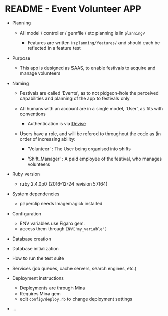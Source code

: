 # README - Event Volunteer APP 

* Planning

  - All model / controller / gemfile / etc planning is in `planning/`

    - Features are written in `planning/features/` and should each be reflected in a feature test

* Purpose

  - This app is designed as SAAS, to enable festivals to acquire and manage volunteers

* Naming

  - Festivals are called 'Events', as to not pidgeon-hole the perceived capabilities and planning of the app to festivals only

  - All humans with an account are in a single model, 'User', as fits with conventions

    - Authentication is via [Devise](https://github.com/plataformatec/devise)

  - Users have a role, and will be refered to throughout the code as (in order of increasing ability:

    - 'Volunteer' : The User being organised into shifts

    - 'Shift_Manager' : A paid employee of the festival, who manages volunteers

* Ruby version
  - ruby 2.4.0p0 (2016-12-24 revision 57164)

* System dependencies
  - paperclip needs Imagemagick installed

* Configuration

  - ENV variables use Figaro gem.
  - access them through `ENV['my_variable']`

* Database creation

* Database initialization

* How to run the test suite

* Services (job queues, cache servers, search engines, etc.)

* Deployment instructions

  - Deployments are through Mina
  - Requires Mina gem
  - edit `config/deploy.rb` to change deployment settings

* ...
